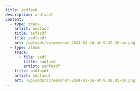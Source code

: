 ```yaml
---
title: asdfasd
description: asdfsadf
content:
  - type: track
    artist: asdfasd
    title: asfasdf
    file: asdfsadf
    art: /uploads/screenshot-2024-02-16-at-9.47.26-pm.png
  - type: album
    track:
      - file: sadf
        title: sadfasd
        artist: sadfasdf
    title: asdfasdf
    artist: sdafasdf
    art: /uploads/screenshot-2024-02-16-at-9.48.05-pm.png
---
```

